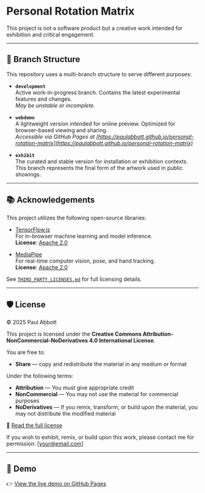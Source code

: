 # Personal Rotation Matrix

This project is not a software product but a creative work intended for exhibition and critical engagement.

---

## 🌱 Branch Structure

This repository uses a multi-branch structure to serve different purposes:

- **`development`**  
  Active work-in-progress branch. Contains the latest experimental features and changes.  
  _May be unstable or incomplete._

- **`webdemo`**  
  A lightweight version intended for online preview. Optimized for browser-based viewing and sharing.  
  _Accessible via GitHub Pages at [https://paulabbott.github.io/personal-rotation-matrix](https://paulabbott.github.io/personal-rotation-matrix)_

- **`exhibit`**  
  The curated and stable version for installation or exhibition contexts. This branch represents the final form of the artwork used in public showings.

---

## 📚 Acknowledgements

This project utilizes the following open-source libraries:

- [TensorFlow.js](https://www.tensorflow.org/js)  
  For in-browser machine learning and model inference.  
  **License**: [Apache 2.0](https://www.apache.org/licenses/LICENSE-2.0)

- [MediaPipe](https://mediapipe.dev/)  
  For real-time computer vision, pose, and hand tracking.  
  **License**: [Apache 2.0](https://www.apache.org/licenses/LICENSE-2.0)

See [`THIRD_PARTY_LICENSES.md`](./THIRD_PARTY_LICENSES.md) for full licensing details.

---

## 🛡️ License

© 2025 Paul Abbott

This project is licensed under the **Creative Commons Attribution-NonCommercial-NoDerivatives 4.0 International License**.

You are free to:

- **Share** — copy and redistribute the material in any medium or format

Under the following terms:

- **Attribution** — You must give appropriate credit
- **NonCommercial** — You may not use the material for commercial purposes
- **NoDerivatives** — If you remix, transform, or build upon the material, you may not distribute the modified material

🔗 [Read the full license](https://creativecommons.org/licenses/by-nc-nd/4.0/)

If you wish to exhibit, remix, or build upon this work, please contact me for permission: [your@email.com]

---

## 🔗 Demo

👉 [View the live demo on GitHub Pages](https://paulabbott.github.io/perso)
